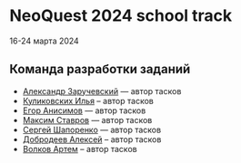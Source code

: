 # NeoQuest 2024 school track

16-24 марта 2024

## Команда разработки заданий

* [Александр Заручевский](https://t.me/z4vr1k_official) — автор тасков
* [Куликовских Илья](http://t.me/bequ1n) – автор тасков
* [Егор Анисимов](https://t.me/myqookie) — автор тасков
* [Максим Ставров](https://t.me/M0shp1t) — автор тасков
* [Сергей Шапоренко](https://t.me/sergk0t) — автор тасков
* [Добродеев Алексей](http://t.me/Brightsong1) – автор тасков
* [Волков Артем](http://t.me/artvolkofff) – автор тасков
